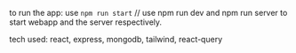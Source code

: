 to run the app: use ```npm run start```
// use npm run dev and npm run server to start webapp and the server respectively.

tech used: react, express, mongodb, tailwind, react-query